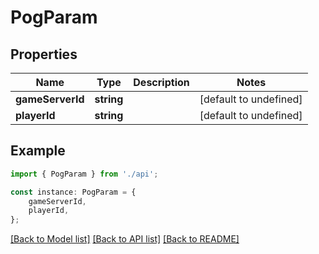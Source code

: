 # PogParam


## Properties

Name | Type | Description | Notes
------------ | ------------- | ------------- | -------------
**gameServerId** | **string** |  | [default to undefined]
**playerId** | **string** |  | [default to undefined]

## Example

```typescript
import { PogParam } from './api';

const instance: PogParam = {
    gameServerId,
    playerId,
};
```

[[Back to Model list]](../README.md#documentation-for-models) [[Back to API list]](../README.md#documentation-for-api-endpoints) [[Back to README]](../README.md)
